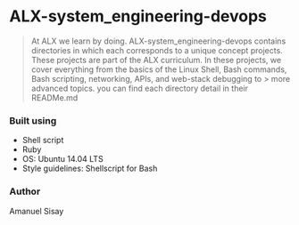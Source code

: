 # ALX-system_engineering-devops
> At ALX we learn by doing. ALX-system_engineering-devops contains directories in which each corresponds to a unique concept projects. These projects are part of the 
> ALX curriculum. In these projects, we cover everything from the basics of the Linux Shell, Bash commands, Bash scripting, networking, APIs, and web-stack debugging to > more advanced topics.
> you can find each directory detail in their READMe.md
### Built using
- Shell script
- Ruby
- OS: Ubuntu 14.04 LTS
- Style guidelines: Shellscript for Bash
### Author
Amanuel Sisay
